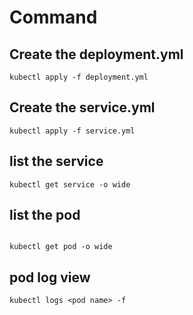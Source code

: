 # Command

## Create the deployment.yml

```
kubectl apply -f deployment.yml
```

## Create the service.yml

```
kubectl apply -f service.yml
```

## list the service

```
kubectl get service -o wide

```
## list the pod

```

kubectl get pod -o wide
```

## pod log view

```
kubectl logs <pod name> -f

```



